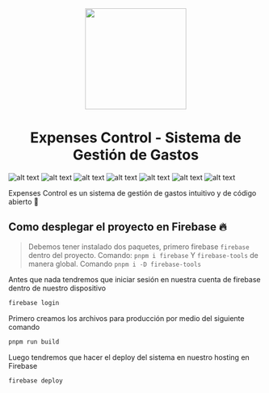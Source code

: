 <div align="center">
  <img width="200px" height="200px" src="https://drive.google.com/uc?export=view&id=1CGWxzPQyRpZRvRkrIbKxam7e-DEZz-PC"/>
  <h1 align="center">Expenses Control - Sistema de Gestión de Gastos</h1>
</div>

![ alt text ](https://img.shields.io/badge/Version-alpha0.0.0-28B463?style=for-the-badge)
![ alt text ](https://img.shields.io/badge/Vite-5.2.0-646CFF?style=for-the-badge&logo=Vite)
![ alt text ](https://img.shields.io/badge/React-18.2.0-61DAFB?style=for-the-badge&logo=React)
![ alt text ](https://img.shields.io/badge/Tailwindcss-3.4.3-0F172A?style=for-the-badge&logo=tailwindcss)
![ alt text ](https://img.shields.io/badge/MySQL-8.1.0-4479A1?style=for-the-badge&logo=MySQL)
![ alt text ](https://img.shields.io/badge/SPRINGBOOT-3.2.5-6DB33F?style=for-the-badge&logo=Spring)
![ alt text ](https://img.shields.io/badge/pnpm-8.14.1-F69220?style=for-the-badge&logo=pnpm)


Expenses Control es un sistema de gestión de gastos intuitivo y de código abierto 💸

## Como desplegar el proyecto en Firebase 🔥
> Debemos tener instalado dos paquetes, primero firebase `firebase` dentro del proyecto. Comando: `pnpm i firebase`
> Y `firebase-tools` de manera global. Comando `pnpm i -D firebase-tools`

Antes que nada tendremos que iniciar sesión en nuestra cuenta de firebase dentro de nuestro dispositivo
```bash
firebase login
```

Primero creamos los archivos para producción por medio del siguiente comando 
```bash
pnpm run build
```

Luego tendremos que hacer el deploy del sistema en nuestro hosting en Firebase
```bash
firebase deploy
```
